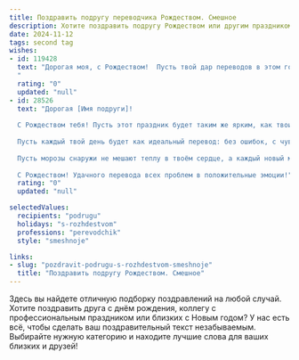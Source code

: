 ```yaml
---
title: Поздравить подругу переводчика Рождеством. Смешное
description: Хотите поздравить подругу Рождеством или другим праздником? Наш ИИ создаст незабываемое поздравление, а вы обязательно выделитесь среди других.  
date: 2024-11-12
tags: second tag
wishes:
- id: 119428
  text: "Дорогая моя, с Рождеством!  Пусть твой дар переводов в этом году принесет тебе не только деньги (хотя и их тоже!), но и горы смешных казусов, которые потом с удовольствием будем вспоминать за бокалом глинтвейна!  Пусть твой год будет полон чудес, как и библия переводов, которую ты, наверное, уже давно собираешься написать! 😉
  "
  rating: "0"
  updated: "null"
- id: 28526
  text: "Дорогая [Имя подруги]!
  
  С Рождеством тебя! Пусть этот праздник будет таким же ярким, как твои переводы — самые сложные фразы всегда звучат у тебя легко и непринуждённо! Желаю, чтобы в жизни встречалось больше приятных \"сложных слов\", но чтобы они переводились только в \"радость\" и \"счастье\".
  
  Пусть каждый твой день будет как идеальный перевод: без ошибок, с чувством и с долей юмора! С новыми словами в словаре счастья, с коллегами-переводчиками, которых ты сможешь уложить на обе лопатки остроумием, а не языком!
  
  Пусть морозы снаружи не мешают теплу в твоём сердце, а каждый новый международный проект приносит только смех, радость и... шоколад!
  
  С Рождеством! Удачного перевода всех проблем в положительные эмоции!"
  rating: "0"
  updated: "null"

selectedValues:
  recipients: "podrugu"
  holidays: "s-rozhdestvom"
  professions: "perevodchik"
  style: "smeshnoje"

links:
- slug: "pozdravit-podrugu-s-rozhdestvom-smeshnoje"
  title: "Поздравить подругу Рождеством. Смешное"
---
```


Здесь вы найдете отличную подборку поздравлений на любой случай.
Хотите поздравить друга с днём рождения, коллегу с профессиональным праздником или близких с Новым годом? У нас есть всё, чтобы сделать ваш поздравительный текст незабываемым. Выбирайте нужную категорию и находите лучшие слова для ваших близких и друзей!
